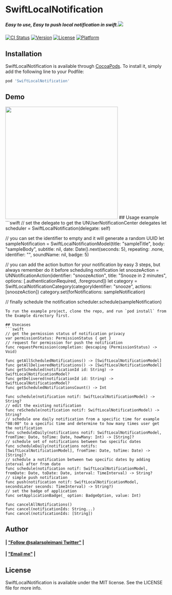 # SwiftLocalNotification
##### Easy to use, Easy to push local notification in swift.<img src="https://github.com/salarsoleimani/BEKDesing/blob/master/Images/BEKHeader.png">
[![CI Status](https://img.shields.io/travis/salarsoleimani/SwiftLocalNotification.svg?style=flat)](https://travis-ci.org/salarsoleimani/SwiftLocalNotification)
[![Version](https://img.shields.io/cocoapods/v/SwiftLocalNotification.svg?style=flat)](https://cocoapods.org/pods/SwiftLocalNotification)
[![License](https://img.shields.io/cocoapods/l/SwiftLocalNotification.svg?style=flat)](https://cocoapods.org/pods/SwiftLocalNotification)
[![Platform](https://img.shields.io/cocoapods/p/SwiftLocalNotification.svg?style=flat)](https://cocoapods.org/pods/SwiftLocalNotification)
## Installation
SwiftLocalNotification is available through [CocoaPods](https://cocoapods.org). To install it, simply add the following line to your Podfile:
```ruby
pod 'SwiftLocalNotification'
```
## Demo
<img src="https://github.com/behrad-kzm/BEKCurveTabbar/blob/master/Preview.png" height="350">
## Usage example
```swift
// set the delegate to get the UNUserNotificationCenter delegates
let scheduler = SwiftLocalNotification(delegate: self) 

// you can set the identifier to empty and it will generate a random UUID 
let sampleNotification = SwiftLocalNotificationModel(title: "sampleTitle", body: "sampleBody", subtitle: nil, date: Date().next(seconds: 5), repeating: .none, identifier: "", soundName: nil, badge: 5)

// you can add the action button for your notification by easy 3 steps, but always remember do it before scheduling notification
let snoozeAction = UNNotificationAction(identifier: "snoozeAction", title: "Snooze in 2 minutes", options: [.authenticationRequired, .foreground])
let category = SwiftLocalNotificationCategory(categoryIdentifier: "snooze", actions: [snoozeAction])
category.set(forNotifications: sampleNotification)

// finally schedule the notification
scheduler.schedule(sampleNotification)
```
To run the example project, clone the repo, and run `pod install` from the Example directory first.

## Usecases
```swift
// get the permission status of notification privacy
var permissionStatus: PermissionStatus { get }
// request for permission for push the notification
func requestPermission(completion: @escaping (PermissionStatus) -> Void)

func getAllScheduledNotifications() -> [SwiftLocalNotificationModel]
func getAllDeliveredNotifications() -> [SwiftLocalNotificationModel]
func getScheduled(notificationId id: String) -> SwiftLocalNotificationModel?
func getDelivered(notificationId id: String) -> SwiftLocalNotificationModel?
func getScheduledNotificationsCount() -> Int

func schedule(notification notif: SwiftLocalNotificationModel) -> String?
// edit the existing notification
func reSchedule(notification notif: SwiftLocalNotificationModel) -> String?
// schedule one daily notification from a specific time for example "08:00" to a specific time and determine to how many times user get the notification
func scheduleDaily(notifications notif: SwiftLocalNotificationModel, fromTime: Date, toTime: Date, howMany: Int) -> [String]?
// schedule set of notifications between two specific dates
func scheduleDaily(notifications notifs: [SwiftLocalNotificationModel], fromTime: Date, toTime: Date) -> [String]?
// schedule a notification between two specific dates by adding interval after from date
func schedule(notification notif: SwiftLocalNotificationModel, fromDate: Date, toDate: Date, interval: TimeInterval) -> String?
// simple push notification
func push(notification notif: SwiftLocalNotificationModel, secondsLater seconds: TimeInterval) -> String?)
// set the badge of application
func setApplicationBadge(_ option: BadgeOption, value: Int)
    
func cancelAllNotifications()
func cancel(notificationIds: String...)
func cancel(notificationIds: [String])
```
## Author

#### | ["Follow @salarsoleimani Twitter"](http://twitter.com/salarsoleimani) |
#### | ["Email me"](mailto:s.s_m1983@yahoo.com) |

## License
SwiftLocalNotification is available under the MIT license. See the LICENSE file for more info.
